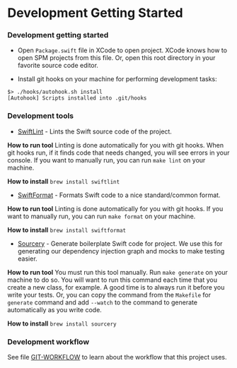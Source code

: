 # Development Getting Started 

### Development getting started

* Open `Package.swift` file in XCode to open project. XCode knows how to open SPM projects from this file. Or, open this root directory in your favorite source code editor. 

* Install git hooks on your machine for performing development tasks: 

```
$> ./hooks/autohook.sh install
[Autohook] Scripts installed into .git/hooks
```

### Development tools 

* [SwiftLint](https://github.com/realm/SwiftLint) - Lints the Swift source code of the project. 

**How to run tool** Linting is done automatically for you with git hooks. When git hooks run, if it finds code that needs changed, you will see errors in your console. If you want to manually run, you can run `make lint` on your machine. 

**How to install** `brew install swiftlint`

* [SwiftFormat](https://github.com/nicklockwood/SwiftFormat) - Formats Swift code to a nice standard/common format. 

**How to run tool** Linting is done automatically for you with git hooks. If you want to manually run, you can run `make format` on your machine. 

**How to install** `brew install swiftformat`

* [Sourcery](https://github.com/krzysztofzablocki/Sourcery) - Generate boilerplate Swift code for project. We use this for generating our dependency injection graph and mocks to make testing easier. 

**How to run tool** You must run this tool manually. Run `make generate` on your machine to do so. You will want to run this command each time that you create a new class, for example. A good time is to always run it before you write your tests. Or, you can copy the command from the `Makefile` for `generate` command and add `--watch` to the command to generate automatically as you write code. 

**How to install** `brew install sourcery`

### Development workflow 

See file [GIT-WORKFLOW](https://github.com/customerio/mobile/blob/main/GIT-WORKFLOW.md) to learn about the workflow that this project uses. 
